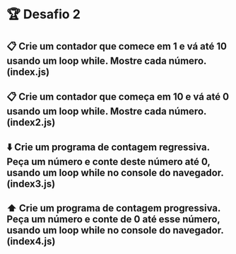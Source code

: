 # 🏆 Desafio 2


## 📋 Crie um contador que comece em 1 e vá até 10 usando um loop while. Mostre cada número. (index.js)

## 📋 Crie um contador que começa em 10 e vá até 0 usando um loop while. Mostre cada número. (index2.js)

## ⬇️ Crie um programa de contagem regressiva. Peça um número e conte deste número até 0, usando um loop while no console do navegador. (index3.js)

## ⬆️ Crie um programa de contagem progressiva. Peça um número e conte de 0 até esse número, usando um loop while no console do navegador. (index4.js)
